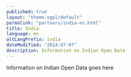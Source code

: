 ```yaml
---
published: true
layout: "theme-ogpl/default"
permalink: "partners/india-en.html"
title: India
language: en
altLangPrefix: india
dateModified: "2014-07-07"
description: Information on Indian Open Data
---
```


Information on Indian Open Data goes here
